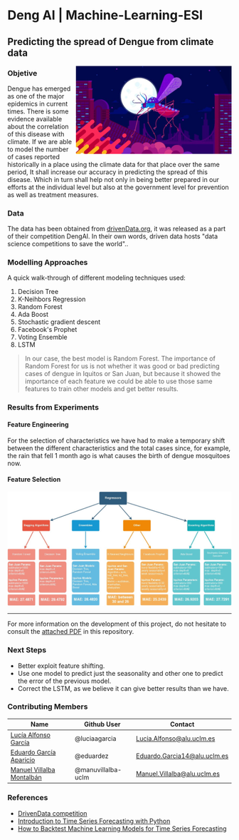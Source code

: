 # Deng AI | Machine-Learning-ESI
## Predicting the spread of Dengue from climate data

<img align='right' src='img/Mosquito.png' width='350"'>

### Objetive 
Dengue has emerged as one of the major epidemics in current times. There is some evidence available about the correlation of this disease with climate. If we are able to model the number of cases reported historically in a place using the climate data for that place over the same period, It shall increase our accuracy in predicting the spread of this disease. Which in turn shall help not only in being better prepared in our efforts at the individual level but also at the government level for prevention as well as treatment measures.

### Data
The data has been obtained from [drivenData.org](https://www.drivendata.org/competitions/44/dengai-predicting-disease-spread/), it was released as a part of their competition DengAI. In their own words, driven data hosts "data science competitions to save the world"..

### Modelling Approaches
A quick walk-through of different modeling techniques used:

1. Decision Tree
2. K-Neihbors Regression
3. Random Forest
4. Ada Boost
5. Stochastic gradient descent
6. Facebook's Prophet
7. Voting Ensemble
8. LSTM
  
>In our case, the best model is Random Forest. The importance of Random Forest for us is not whether it was good or bad predicting cases of dengue in Iquitos or San Juan, but because it showed the importance of each feature we could be able to use those same features to train other models and get better results.

### Results from Experiments

#### Feature Engineering

For the selection of characteristics we have had to make a temporary shift between the different characteristics and the total cases since, for example, the rain that fell 1 month ago is what causes the birth of dengue mosquitoes now.

#### Feature Selection
<p align='center'><img  src='img/modelo.png' width='650"'></p>


------------------------------------
For more information on the development of this project, do not hesitate to consult the [attached PDF](https://github.com/eduardez/Machine-Learning-ESI/blob/master/img/Second_Milestone___Machine_Learning.pdf) in this repository.

### Next Steps
- Better exploit feature shifting.
- Use one model to predict just the seasonality and other one to predict the error of the previous model.
- Correct the LSTM, as we believe it can give better results than we have.

### Contributing Members

|Name     |  Github User   | Contact |
|---------|-----------------|---------|
|[Lucía Alfonso García](https://github.com/luciaagarcia)| @luciaagarcia       | Lucia.Alfonso@alu.uclm.es|
|[Eduardo García Aparicio](https://github.com/eduardez) |     @eduardez    | Eduardo.Garcia14@alu.uclm.es
|[Manuel Villalba Montalbán](https://github.com/manuvillalba-uclm) |     @manuvillalba-uclm    | Manuel.Villalba@alu.uclm.es |

### References
- [DrivenData competition](https://www.drivendata.org/competitions/44/dengai-predicting-disease-spread/)
- [Introduction to Time Series Forecasting with Python](https://www.studocu.com/row/document/tsinghua-university/econometrics-2/other/introduction-to-time-series-forecasting-with-python-how-to-prepare-data-and-develop-models-to-predict-the-future-by-jason-brownlee-z-lib/8650098/view)
- [How to Backtest Machine Learning Models for Time Series Forecasting](https://machinelearningmastery.com/backtest-machine-learning-models-time-series-forecasting/)
